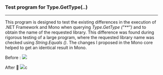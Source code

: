### Test program for Type.GetType(..)
***
This program is designed to test the existing differences in the execution of .NET Framework and Mono when querying _Type.GetType ("**")_ and to obtain the name of the requested library.
This difference was found during rigorous testing of a large program, where the requested library name was checked using _String.Equals ()_.
The changes I proposed in the Mono core helped to get an identical result in Mono.

Before :
![](http://images.vfl.ru/ii/1589891831/f16d9820/30556389.png)

After :1st_place_medal: 
![](http://images.vfl.ru/ii/1589891613/9198a9a7/30556366.png)c
